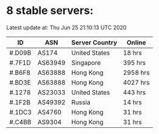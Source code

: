 # 8 stable servers:

Latest update at: Thu Jun 25 21:10:13 UTC 2020

| ID | ASN | Server Country | Online |
| -- | --- | -------------- | ------ |
| #.D09B | AS174 | United States | 18 hrs |
| #.7F1D | AS63949 | Singapore | 395 hrs |
| #.B6F8 | AS63888 | Hong Kong | 2958 hrs |
| #.BD3E | AS63888 | Hong Kong | 4027 hrs |
| #.1278 | AS23033 | United States | 443 hrs |
| #.1F2B | AS49392 | Russia | 14 hrs |
| #.1DC3 | AS4760 | Hong Kong | 31 hrs |
| #.C4BB | AS9304 | Hong Kong | 31 hrs |

